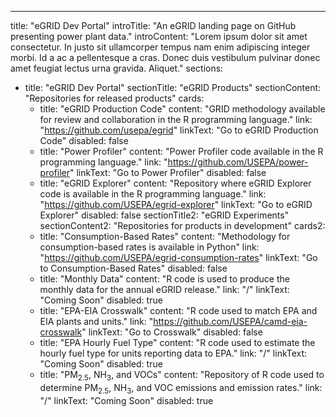 ---
title: "eGRID Dev Portal"
introTitle: "An eGRID landing page on GitHub presenting power plant data."
introContent: "Lorem ipsum dolor sit amet consectetur. In justo sit ullamcorper tempus nam enim adipiscing integer morbi. Id a ac a pellentesque a cras. Donec duis vestibulum pulvinar donec amet feugiat lectus urna gravida. Aliquet."
sections:
  - title: "eGRID Dev Portal"
    sectionTitle: "eGRID Products"
    sectionContent: "Repositories for released products"
    cards:
      - title: "eGRID Production Code"
        content: "GRID methodology available for review and collaboration in the R programming language."
        link: "https://github.com/usepa/egrid"
        linkText: "Go to eGRID Production Code"
        disabled: false
      - title: "Power Profiler"
        content: "Power Profiler code available in the R programming language."
        link: "https://github.com/USEPA/power-profiler"
        linkText: "Go to Power Profiler"
        disabled: false
      - title: "eGRID Explorer"
        content: "Repository where eGRID Explorer code is available in the R programming language."
        link: "https://github.com/USEPA/egrid-explorer"
        linkText: "Go to eGRID Explorer"
        disabled: false
    sectionTitle2: "eGRID Experiments"
    sectionContent2: "Repositories for products in development"
    cards2:
      - title: "Consumption-Based Rates"
        content: "Methodology for consumption-based rates is available in Python"
        link: "https://github.com/USEPA/egrid-consumption-rates"
        linkText: "Go to Consumption-Based Rates"
        disabled: false
      - title: "Monthly Data"
        content: "R code is used to produce the monthly data for the annual eGRID release."
        link: "/"
        linkText: "Coming Soon"
        disabled: true
      - title: "EPA-EIA Crosswalk"
        content: "R code used to match EPA and EIA plants and units."
        link: "https://github.com/USEPA/camd-eia-crosswalk"
        linkText: "Go to Crosswalk"
        disabled: false
      - title: "EPA Hourly Fuel Type"
        content: "R code used to estimate the hourly fuel type for units reporting data to EPA."
        link: "/"
        linkText: "Coming Soon"
        disabled: true
      - title: "PM<sub>2.5</sub>, NH<sub>3</sub>, and VOCs"
        content: "Repository of R code used to determine PM<sub>2.5</sub>, NH<sub>3</sub>, and VOC emissions and emission rates."
        link: "/"
        linkText: "Coming Soon"
        disabled: true
